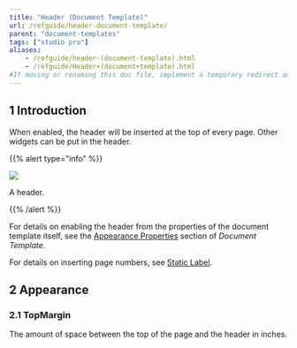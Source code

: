 ```yaml
---
title: "Header (Document Template)"
url: /refguide/header-document-template/
parent: "document-templates"
tags: ["studio pro"]
aliases:
    - /refguide/header-(document-template).html
    - /refguide/Header+(document+template).html
#If moving or renaming this doc file, implement a temporary redirect and let the respective team know they should update the URL in the product. See Mapping to Products for more details.
---
```


## 1 Introduction

When enabled, the header will be inserted at the top of every page. Other widgets can be put in the header.

{{% alert type="info" %}}

![](/attachments/refguide/modeling/resources/document-templates/header-document-template/918236.png)

A header.

{{% /alert %}}

For details on enabling the header from the properties of the document template itself, see the [Appearance Properties](/refguide/document-template/#appearance-properties) section of *Document Template*.

For details on inserting page numbers, see [Static Label](/refguide/static-label-document-template/).

## 2 Appearance

### 2.1 TopMargin

The amount of space between the top of the page and the header in inches.
